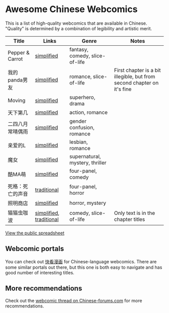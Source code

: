 # Awesome Chinese Webcomics

This is a list of high-quality webcomics that are available in Chinese. "Quality" is determined by a combination of legibility and artistic merit.

| Title | Links | Genre | Notes |
|-------|-------|-------|-------|
Pepper & Carrot | [simplified](https://www.peppercarrot.com/cn/static3/webcomics) | fantasy, comedy, slice-of-life | 
我的panda男友 | [simplified](http://m.kuaikanmanhua.com/mobile/159/list/) | romance, slice-of-life | First chapter is a bit illegible, but from second chapter on it's fine
Moving | [simplified](http://m.kuaikanmanhua.com/mobile/2200/list/) | superhero, drama | 
天下第几 | [simplified](http://m.kuaikanmanhua.com/mobile/472/list/) | action, romance | 
二四八月常晴偶雨 | [simplified](http://m.kuaikanmanhua.com/mobile/772/list/) | gender confusion, romance | 
亲爱的L | [simplified](http://m.kuaikanmanhua.com/mobile/1022/list/) | lesbian, romance | 
魔女 | [simplified](http://m.kuaikanmanhua.com/mobile/1154/list/) | supernatural, mystery, thriller | 
酷MA萌 | [simplified](http://m.kuaikanmanhua.com/mobile/1064/list/) | four-panel, comedy | 
死格：死亡的声音 | [traditional](https://m.ac.qq.com/comic/chapterList/id/552409) | four-panel, horror | 
照明商店 | [simplified](http://m.kuaikanmanhua.com/mobile/1004/list/) | horror, mystery | 
猫猫虫咖波 | [simplified](https://www.dongmanmanhua.cn/HEALING/maomaochongkapo/list?title_no=807), [traditional](https://www.webtoons.com/zh-hant/comedy/maomaochongkapo/list?title_no=394) | comedy, slice-of-life | Only text is in the chapter titles


[View the public spreadsheet](https://docs.google.com/spreadsheets/d/1VFy6jdPbRjZiQJ2a0fn9eFnAcrQh5ebSh21tTihKeKA/)

## Webcomic portals

You can check out [快看漫画](https://www.kuaikanmanhua.com/) for Chinese-language webcomics. There are some similar portals out there, but this one is both easy to navigate and has good number of interesting titles.

## More recommendations

Check out the [webcomic thread on Chinese-forums.com](https://www.chinese-forums.com/forums/topic/57486-webcomic-recommendations/) for more recommendations.
